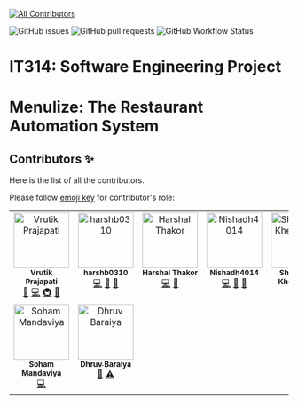 [![All Contributors](https://img.shields.io/github/all-contributors/vrutik2809/IT314_project_14?color=blue)](#contributors)

![GitHub issues](https://img.shields.io/github/issues/vrutik2809/IT314_project_14)
![GitHub pull requests](https://img.shields.io/github/issues-pr/vrutik2809/IT314_project_14?logo=git)
![GitHub Workflow Status](https://img.shields.io/github/actions/workflow/status/vrutik2809/IT314_project_14/run_eslint_backend.yml?label=GitHub%20Workflows&logo=github)

# IT314: Software Engineering Project

# Menulize: The Restaurant Automation System

## Contributors ✨
Here is the list of all the contributors.

Please follow [emoji key](https://allcontributors.org/docs/en/emoji-key) for contributor's role:

<!-- ALL-CONTRIBUTORS-LIST:START - Do not remove or modify this section -->
<!-- prettier-ignore-start -->
<!-- markdownlint-disable -->
<table>
  <tbody>
    <tr>
      <td align="center" valign="top" width="14.28%"><a href="https://github.com/vrutik2809"><img src="https://avatars.githubusercontent.com/u/74986666?v=4?s=100" width="100px;" alt="Vrutik Prajapati"/><br /><sub><b>Vrutik Prajapati</b></sub></a><br /><a href="#projectManagement-vrutik2809" title="Project Management">📆</a> <a href="https://github.com/vrutik2809/IT314_project_14/commits?author=vrutik2809" title="Code">💻</a> <a href="#infra-vrutik2809" title="Infrastructure (Hosting, Build-Tools, etc)">🚇</a> <a href="#maintenance-vrutik2809" title="Maintenance">🚧</a></td>
      <td align="center" valign="top" width="14.28%"><a href="https://github.com/harshb0310"><img src="https://avatars.githubusercontent.com/u/77343146?v=4?s=100" width="100px;" alt="harshb0310"/><br /><sub><b>harshb0310</b></sub></a><br /><a href="https://github.com/vrutik2809/IT314_project_14/commits?author=harshb0310" title="Code">💻</a> <a href="#maintenance-harshb0310" title="Maintenance">🚧</a> <a href="#design-harshb0310" title="Design">🎨</a></td>
      <td align="center" valign="top" width="14.28%"><a href="https://github.com/hdt003"><img src="https://avatars.githubusercontent.com/u/95112264?v=4?s=100" width="100px;" alt="Harshal Thakor"/><br /><sub><b>Harshal Thakor</b></sub></a><br /><a href="https://github.com/vrutik2809/IT314_project_14/commits?author=hdt003" title="Code">💻</a> <a href="#design-hdt003" title="Design">🎨</a></td>
      <td align="center" valign="top" width="14.28%"><a href="https://github.com/Nishadh4014"><img src="https://avatars.githubusercontent.com/u/74643042?v=4?s=100" width="100px;" alt="Nishadh4014"/><br /><sub><b>Nishadh4014</b></sub></a><br /><a href="https://github.com/vrutik2809/IT314_project_14/commits?author=Nishadh4014" title="Code">💻</a> <a href="#ideas-Nishadh4014" title="Ideas, Planning, & Feedback">🤔</a> <a href="#design-Nishadh4014" title="Design">🎨</a></td>
      <td align="center" valign="top" width="14.28%"><a href="https://github.com/Shreyansh-Khemesara"><img src="https://avatars.githubusercontent.com/u/77277744?v=4?s=100" width="100px;" alt="Shreyansh Khemesara"/><br /><sub><b>Shreyansh Khemesara</b></sub></a><br /><a href="https://github.com/vrutik2809/IT314_project_14/commits?author=Shreyansh-Khemesara" title="Code">💻</a> <a href="#ideas-Shreyansh-Khemesara" title="Ideas, Planning, & Feedback">🤔</a></td>
      <td align="center" valign="top" width="14.28%"><a href="https://github.com/pulkit87"><img src="https://avatars.githubusercontent.com/u/124185429?v=4?s=100" width="100px;" alt="pulkit87"/><br /><sub><b>pulkit87</b></sub></a><br /><a href="https://github.com/vrutik2809/IT314_project_14/commits?author=pulkit87" title="Code">💻</a></td>
      <td align="center" valign="top" width="14.28%"><a href="https://github.com/krunal-78"><img src="https://avatars.githubusercontent.com/u/77279344?v=4?s=100" width="100px;" alt="krunal-78"/><br /><sub><b>krunal-78</b></sub></a><br /><a href="https://github.com/vrutik2809/IT314_project_14/commits?author=krunal-78" title="Code">💻</a> <a href="#ideas-krunal-78" title="Ideas, Planning, & Feedback">🤔</a> <a href="#data-krunal-78" title="Data">🔣</a></td>
    </tr>
    <tr>
      <td align="center" valign="top" width="14.28%"><a href="https://www.linkedin.com/in/soham-mandaviya-05a0b3223/"><img src="https://avatars.githubusercontent.com/u/101919439?v=4?s=100" width="100px;" alt="Soham Mandaviya"/><br /><sub><b>Soham Mandaviya</b></sub></a><br /><a href="https://github.com/vrutik2809/IT314_project_14/commits?author=MrAchiever" title="Code">💻</a></td>
      <td align="center" valign="top" width="14.28%"><a href="https://github.com/DhruvBar"><img src="https://avatars.githubusercontent.com/u/124247747?v=4?s=100" width="100px;" alt="Dhruv Baraiya"/><br /><sub><b>Dhruv Baraiya</b></sub></a><br /><a href="https://github.com/vrutik2809/IT314_project_14/commits?author=DhruvBar" title="Documentation">📖</a> <a href="https://github.com/vrutik2809/IT314_project_14/commits?author=DhruvBar" title="Tests">⚠️</a></td>
    </tr>
  </tbody>
</table>

<!-- markdownlint-restore -->
<!-- prettier-ignore-end -->

<!-- ALL-CONTRIBUTORS-LIST:END -->

